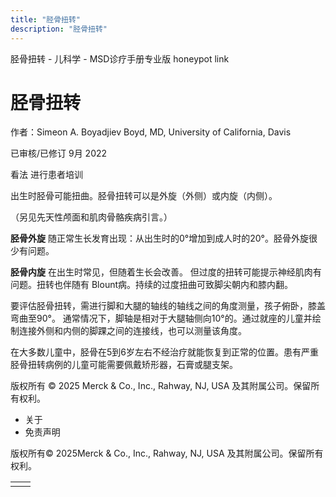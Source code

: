```yaml
---
title: "胫骨扭转"
description: "胫骨扭转"
---
```


﻿胫骨扭转 \- 儿科学 \- MSD诊疗手册专业版 honeypot link

# 胫骨扭转

作者：Simeon A. Boyadjiev Boyd, MD, University of California, Davis

已审核/已修订 9月 2022

看法 进行患者培训

出生时胫骨可能扭曲。胫骨扭转可以是外旋（外侧）或内旋（内侧）。

（另见先天性颅面和肌肉骨骼疾病引言。）

**胫骨外旋** 随正常生长发育出现：从出生时的0°增加到成人时的20°。胫骨外旋很少有问题。

**胫骨内旋** 在出生时常见，但随着生长会改善。 但过度的扭转可能提示神经肌肉有问题。扭转也伴随有 Blount病。持续的过度扭曲可致脚尖朝内和膝内翻。

要评估胫骨扭转，需进行脚和大腿的轴线的轴线之间的角度测量，孩子俯卧，膝盖弯曲至90°。 通常情况下，脚轴是相对于大腿轴侧向10°的。通过就座的儿童并绘制连接外侧和内侧的脚踝之间的连接线，也可以测量该角度。

在大多数儿童中，胫骨在5到6岁左右不经治疗就能恢复到正常的位置。患有严重胫骨扭转病例的儿童可能需要佩戴矫形器，石膏或腿支架。



版权所有 © 2025
Merck & Co., Inc., Rahway, NJ, USA 及其附属公司。保留所有权利。

- 关于
- 免责声明

版权所有© 2025Merck & Co., Inc., Rahway, NJ, USA 及其附属公司。保留所有权利。

|     |     |
| --- | --- |
|  |  |